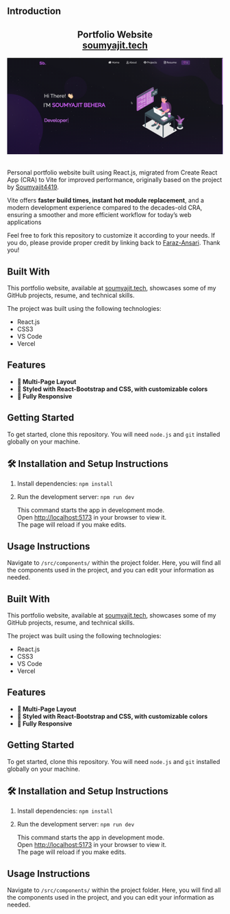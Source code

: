 ## Introduction

<h2 align="center">
  Portfolio Website<br/>
  <a href="https://soumyajit.vercel.app/" target="_blank">soumyajit.tech</a>
</h2>
<div align="center">
  <img alt="Demo" src="./Images/readme-img.png" />
</div>

<br/>

Personal portfolio website built using React.js, migrated from Create React App (CRA) to Vite for improved performance, originally based on the project by [Soumyajit4419](https://github.com/soumyajit4419/Portfolio).

Vite offers **faster build times, instant hot module replacement**, and a modern development experience compared to the decades-old CRA, ensuring a smoother and more efficient workflow for today’s web applications

Feel free to fork this repository to customize it according to your needs. If you do, please provide proper credit by linking back to [Faraz-Ansari](https://github.com/Faraz-Ansari/portfolio). Thank you!

## Built With

This portfolio website, available at <a href="https://soumyajit.vercel.app/" target="_blank">soumyajit.tech</a>, showcases some of my GitHub projects, resume, and technical skills.<br/>

The project was built using the following technologies:

-   React.js
-   CSS3
-   VS Code
-   Vercel

## Features

-   **📖 Multi-Page Layout**
-   **🎨 Styled with React-Bootstrap and CSS, with customizable colors**
-   **📱 Fully Responsive**

## Getting Started

To get started, clone this repository. You will need `node.js` and `git` installed globally on your machine.

## 🛠 Installation and Setup Instructions

1. Install dependencies: `npm install`

2. Run the development server: `npm run dev`

    This command starts the app in development mode.\
    Open [http://localhost:5173](http://localhost:5173) in your browser to view it.\
    The page will reload if you make edits.

## Usage Instructions

Navigate to `/src/components/` within the project folder. Here, you will find all the components used in the project, and you can edit your information as needed.

## Built With

This portfolio website, available at <a href="https://soumyajit.vercel.app/" target="_blank">soumyajit.tech</a>, showcases some of my GitHub projects, resume, and technical skills.<br/>

The project was built using the following technologies:

-   React.js
-   CSS3
-   VS Code
-   Vercel

## Features

-   **📖 Multi-Page Layout**
-   **🎨 Styled with React-Bootstrap and CSS, with customizable colors**
-   **📱 Fully Responsive**

## Getting Started

To get started, clone this repository. You will need `node.js` and `git` installed globally on your machine.

## 🛠 Installation and Setup Instructions

1. Install dependencies: `npm install`

2. Run the development server: `npm run dev`

    This command starts the app in development mode.\
    Open [http://localhost:5173](http://localhost:5173) in your browser to view it.\
    The page will reload if you make edits.

## Usage Instructions

Navigate to `/src/components/` within the project folder. Here, you will find all the components used in the project, and you can edit your information as needed.
